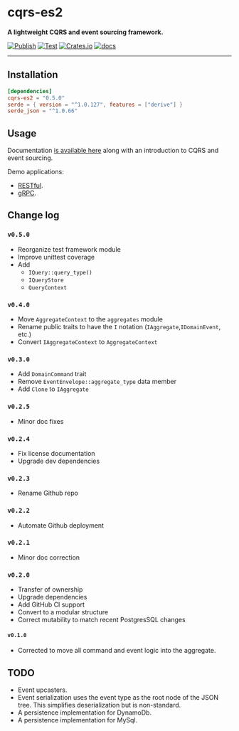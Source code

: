 # cqrs-es2

**A lightweight CQRS and event sourcing framework.**

[![Publish](https://github.com/brgirgis/cqrs-es2/actions/workflows/crates-io.yml/badge.svg)](https://github.com/brgirgis/cqrs-es2/actions/workflows/crates-io.yml)
[![Test](https://github.com/brgirgis/cqrs-es2/actions/workflows/rust-ci.yml/badge.svg)](https://github.com/brgirgis/cqrs-es2/actions/workflows/rust-ci.yml)
[![Crates.io](https://img.shields.io/crates/v/cqrs-es2)](https://crates.io/crates/cqrs-es2)
[![docs](https://img.shields.io/badge/API-docs-blue.svg)](https://docs.rs/cqrs-es2)

---

## Installation

```toml
[dependencies]
cqrs-es2 = "0.5.0"
serde = { version = "^1.0.127", features = ["derive"] }
serde_json = "^1.0.66"
```

## Usage

Documentation [is available here](https://doc.rust-cqrs.org) along with an introduction to CQRS and event sourcing.

Demo applications:

- [RESTful](https://github.com/brgirgis/cqrs-restful-demo).
- [gRPC](https://github.com/brgirgis/cqrs-grpc-demo).

## Change log

### `v0.5.0`

- Reorganize test framework module
- Improve unittest coverage
- Add
  - `IQuery::query_type()`
  - `IQueryStore`
  - `QueryContext`

### `v0.4.0`

- Move `AggregateContext` to the `aggregates` module
- Rename public traits to have the `I` notation (`IAggregate`,`IDomainEvent`, etc.)
- Convert `IAggregateContext` to `AggregateContext`

### `v0.3.0`

- Add `DomainCommand` trait
- Remove `EventEnvelope::aggregate_type` data member
- Add `Clone` to `IAggregate`

### `v0.2.5`

- Minor doc fixes

### `v0.2.4`

- Fix license documentation
- Upgrade dev dependencies

### `v0.2.3`

- Rename Github repo

### `v0.2.2`

- Automate Github deployment

### `v0.2.1`

- Minor doc correction

### `v0.2.0`

- Transfer of ownership
- Upgrade dependencies
- Add GitHub CI support
- Convert to a modular structure
- Correct mutability to match recent PostgresSQL changes

#### `v0.1.0`

- Corrected to move all command and event logic into the aggregate.

## TODO

- Event upcasters.
- Event serialization uses the event type as the root node of the JSON tree. This simplifies
  deserialization but is non-standard.
- A persistence implementation for DynamoDb.
- A persistence implementation for MySql.
